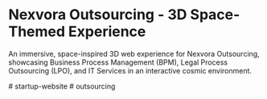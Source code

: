 
# Nexvora Outsourcing - 3D Space-Themed Experience

An immersive, space-inspired 3D web experience for Nexvora Outsourcing, showcasing Business Process Management (BPM), Legal Process Outsourcing (LPO), and IT Services in an interactive cosmic environment.

 
#   s t a r t u p - w e b s i t e  
 #   o u t s o u r c i n g  
 